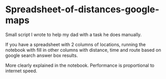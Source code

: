 # Spreadsheet-of-distances-google-maps

Small script I wrote to help my dad with a task he does manually.

If you have a spreadsheet with 2 columns of locations, running the notebook with fill in other columns with distance, time and route based on google search answer box results. 

More clearly explained in the notebook. Performance is proportional to internet speed.
